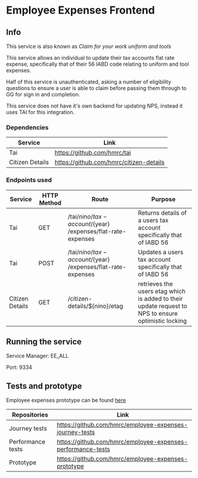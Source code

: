 # Employee Expenses Frontend 

## Info

This service is also known as *Claim for your work uniform and tools*

This service allows an individual to update their tax accounts flat rate expense,
specifically that of their 56 IABD code relating to uniform and tool expenses.

Half of this service is unauthenticated, asking a number of eligibility questions to ensure a user is able to claim before passing them through to GG for sign in and completion.

This service does not have it's own backend for updating NPS, instead it uses TAI for this integration.

### Dependencies

|Service        |Link                                   |
|---------------|---------------------------------------|
|Tai            |https://github.com/hmrc/tai            |
|Citizen Details|https://github.com/hmrc/citizen-details|

### Endpoints used

|Service        |HTTP Method |Route                                  |Purpose |
|---------------|--- |----------------|----------------------------------|
|Tai            |GET |/tai/${nino}/tax-account/${year} /expenses/flat-rate-expenses| Returns details of a users tax account specifically that of IABD 56 |
|Tai            |POST|/tai/${nino}/tax-account/${year} /expenses/flat-rate-expenses| Updates a users tax account specifically that of IABD 56  |
|Citizen Details|GET |/citizen-details/${nino}/etag|retrieves the users etag which is added to their update request to NPS to ensure optimistic locking|

## Running the service

Service Manager: EE_ALL

Port: 9334

## Tests and prototype

Employee expenses prototype can be found [here](https://employee-expenses.herokuapp.com/)

|Repositories     |Link                                                                   |
|-----------------|-----------------------------------------------------------------------|
|Journey tests    |https://github.com/hmrc/employee-expenses-journey-tests                |
|Performance tests|https://github.com/hmrc/employee-expenses-performance-tests            |
|Prototype        |https://github.com/hmrc/employee-expenses-prototype                    |
